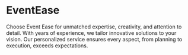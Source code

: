 # EventEase
Choose Event Ease for unmatched expertise, creativity, and attention to detail. With years of experience, we tailor innovative solutions to your vision. Our personalized service ensures every aspect, from planning to execution, exceeds expectations. 
